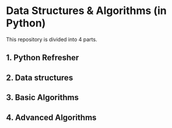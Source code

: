 # Data Structures & Algorithms (in Python)

This repository is divided into 4 parts. 

## 1. Python Refresher

## 2. Data structures

## 3. Basic Algorithms

## 4. Advanced Algorithms
